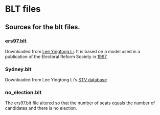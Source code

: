# BLT files

## Sources for the blt files.
### ers97.blt
Downloaded from [Lee Yingtong Li](https://yingtongli.me/blog/assets/posts/2021/ers97.blt). It is based on a model used in a publication of the Electoral Reform Society in [1997](https://electoral-reform.org.uk/latest-news-and-research/publications/how-to-conduct-an-election-by-the-single-transferable-vote-3rd-edition/#sub-section-24)

### Sydney.blt
Downloaded from Lee Yingtong Li's [STV database](https://gitlab.com/RunasSudo/stvdb/-/tree/master/Australian%20Senate/2022?ref_type=heads)

### no_election.blt
The ers97.blt file altered so that the number of seats equals the number of candidates and there is no election. 